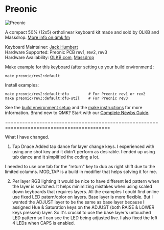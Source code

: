 Preonic
===

![Preonic](http://i.imgur.com/EDWQbB0.jpg)

A compact 50% (12x5) ortholinear keyboard kit made and sold by OLKB and Massdrop. [More info on qmk.fm](http://qmk.fm/preonic/)

Keyboard Maintainer: [Jack Humbert](https://github.com/jackhumbert)  
Hardware Supported: Preonic PCB rev1, rev2, rev3  
Hardware Availability: [OLKB.com](https://olkb.com/preonic/), [Massdrop](https://www.massdrop.com/buy/preonic-mechanical-keyboard?mode=guest_open)

Make example for this keyboard (after setting up your build environment):

    make preonic/rev2:default

Install examples:

    make preonic/rev2:default:dfu         # For Preonic rev1 or rev2
    make preonic/rev3:default:dfu-util    # For Preonic rev3

See the [build environment setup](https://docs.qmk.fm/#/getting_started_build_tools) and the [make instructions](https://docs.qmk.fm/#/getting_started_make_guide) for more information. Brand new to QMK? Start with our [Complete Newbs Guide](https://docs.qmk.fm/#/newbs).


===========================================================================================

What I have changed.

1) Tap Dnace
Added tap dance for layer change keys.  I experienced with using one shot key and it
didn't perform as desirable.  I ended up using tab dance and it simplified the coding a lot.

I needed to use one tab for the "return" key to dub as right shift due to the limited columns.
MOD_TAP is a build in modifier that helps solving it for me.

2) Per layer RGB lighting
It would be nice to have different led pattern when the layer is switched.  It helps minimizing mistakes
when using scaled down keyboards that requires layers.
All the examples I could find online use fixed LED patern/color on layers.  Base layer is more flexible.
But I wanted the ADJUST layer to be the same as base layer because I assigned Hue & Saturation keys on
the ADJUST (both RAISE & LOWER keys pressed) layer.  So it's crucial to use the base layer's untouched
LED pattern so I can see the LED being adjusted live.
I also fixed the left 4 LEDs when CAPS is enabled. 


